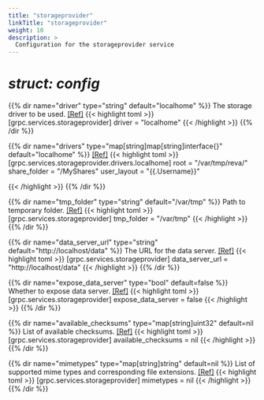 ```yaml
---
title: "storageprovider"
linkTitle: "storageprovider"
weight: 10
description: >
  Configuration for the storageprovider service
---
```


# _struct: config_

{{% dir name="driver" type="string" default="localhome" %}}
The storage driver to be used. [[Ref]](https://github.com/cs3org/reva/tree/master/internal/grpc/services/storageprovider/storageprovider.go#L55)
{{< highlight toml >}}
[grpc.services.storageprovider]
driver = "localhome"
{{< /highlight >}}
{{% /dir %}}

{{% dir name="drivers" type="map[string]map[string]interface{}" default="localhome" %}}
 [[Ref]](https://github.com/cs3org/reva/tree/master/internal/grpc/services/storageprovider/storageprovider.go#L56)
{{< highlight toml >}}
[grpc.services.storageprovider.drivers.localhome]
root = "/var/tmp/reva/"
share_folder = "/MyShares"
user_layout = "{{.Username}}"

{{< /highlight >}}
{{% /dir %}}

{{% dir name="tmp_folder" type="string" default="/var/tmp" %}}
Path to temporary folder. [[Ref]](https://github.com/cs3org/reva/tree/master/internal/grpc/services/storageprovider/storageprovider.go#L57)
{{< highlight toml >}}
[grpc.services.storageprovider]
tmp_folder = "/var/tmp"
{{< /highlight >}}
{{% /dir %}}

{{% dir name="data_server_url" type="string" default="http://localhost/data" %}}
The URL for the data server. [[Ref]](https://github.com/cs3org/reva/tree/master/internal/grpc/services/storageprovider/storageprovider.go#L58)
{{< highlight toml >}}
[grpc.services.storageprovider]
data_server_url = "http://localhost/data"
{{< /highlight >}}
{{% /dir %}}

{{% dir name="expose_data_server" type="bool" default=false %}}
Whether to expose data server. [[Ref]](https://github.com/cs3org/reva/tree/master/internal/grpc/services/storageprovider/storageprovider.go#L59)
{{< highlight toml >}}
[grpc.services.storageprovider]
expose_data_server = false
{{< /highlight >}}
{{% /dir %}}

{{% dir name="available_checksums" type="map[string]uint32" default=nil %}}
List of available checksums. [[Ref]](https://github.com/cs3org/reva/tree/master/internal/grpc/services/storageprovider/storageprovider.go#L60)
{{< highlight toml >}}
[grpc.services.storageprovider]
available_checksums = nil
{{< /highlight >}}
{{% /dir %}}

{{% dir name="mimetypes" type="map[string]string" default=nil %}}
List of supported mime types and corresponding file extensions. [[Ref]](https://github.com/cs3org/reva/tree/master/internal/grpc/services/storageprovider/storageprovider.go#L61)
{{< highlight toml >}}
[grpc.services.storageprovider]
mimetypes = nil
{{< /highlight >}}
{{% /dir %}}


